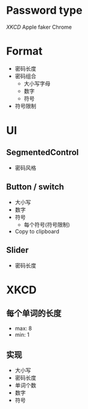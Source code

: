 # Password type
_XKCD_
Apple
faker
Chrome


# Format
- 密码长度
- 密码组合
	* 大小写字母
	* 数字
	* 符号
- 符号限制


# UI
## SegmentedControl
- 密码风格

## Button / switch
- 大小写
- 数字
- 符号
	- 每个符号(符号限制)
- Copy to clipboard

## Slider
- 密码长度


# XKCD
## 每个单词的长度
- max: 8
- min: 1

## 实现
- 大小写
- 密码长度
- 单词个数
- 数字
- 符号
